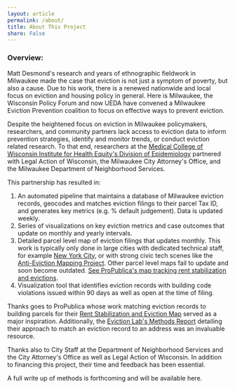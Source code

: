 ```yaml
---
layout: article
permalink: /about/
title: About This Project
share: False
---
```


### Overview:

Matt Desmond's research and years of ethnographic fieldwork in Milwaukee made the case that eviction is not just a symptom of poverty, but also a cause. Due to his work, there is a renewed nationwide and local focus on eviction and housing policy in general. Here is Milwaukee, the Wisconsin Policy Forum and now UEDA have convened a Milwaukee Eviction Prevention coalition to focus on effective ways to prevent eviction.

Despite the heightened focus on eviction in Milwaukee policymakers, researchers, and community partners lack access to eviction data to inform prevention strategies, identify and monitor trends, or conduct eviction related research. To that end, researchers at the [Medical College of Wisconsin Institute for Health Equity's Division of Epidemiology](https://www.mcw.edu/departments/epidemiology) partnered with Legal Action of Wisconsin, the Milwaukee City Attorney's Office, and the Milwaukee Department of Neighborhood Services.

This partnership has resulted in:

1. An automated pipeline that maintains a database of Milwaukee eviction records, geocodes and matches eviction filings to their parcel Tax ID, and generates key metrics (e.g. % default judgement). Data is updated weekly.
2. Series of visualizations on key eviction metrics and case outcomes that update on monthly and yearly intervals.
3. Detailed parcel level map of eviction filings that updates monthly. This work is typically only done in large cities with dedicated technical staff, for example [New York City](https://council.nyc.gov/data/evictions/#building-hist), or with strong civic tech scenes like the [Anti-Eviction Mapping Project](https://www.antievictionmap.com/index#/sf-evictions/). Other parcel level maps fail to update and soon become outdated. [See ProPublica's map tracking rent stabilization and evictions](https://projects.propublica.org/evictions/#15.99/40.8193/-73.9148).
4. Visualization tool that identifies eviction records with building code violations issued within 90 days as well as open at the time of filing. 

Thanks goes to ProPublica whose work matching eviction records to building parcels for their [Rent Stabilization and Eviction Map](https://projects.propublica.org/evictions/#15.99/40.8193/-73.9148) served as a major inspiration. Additionally, the [Eviction Lab's Methods Report](https://evictionlab.org/docs/Eviction%20Lab%20Methodology%20Report.pdf) detailing their approach to match an eviction record to an address was an invaluable resource. 

Thanks also to City Staff at the Department of Neighborhood Services and the City Attorney's Office as well as Legal Action of Wisconsin. In addition to financing this project, their time and feedback has been essential.

A full write up of methods is forthcoming and will be available here.
